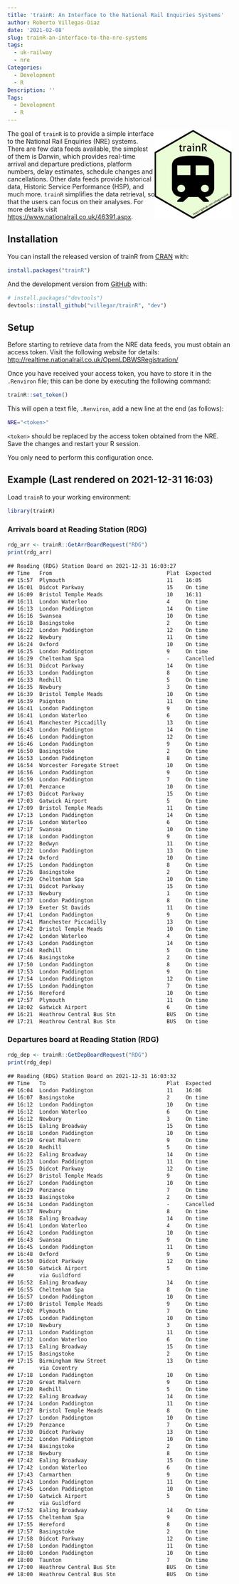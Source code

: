 ```yaml
---
title: 'trainR: An Interface to the National Rail Enquiries Systems'
author: Roberto Villegas-Diaz
date: '2021-02-08'
slug: trainR-an-interface-to-the-nre-systems
tags:
  - uk-railway
  - nre
Categories:
  - Development
  - R
Description: ''
Tags:
  - Development
  - R
---
```


<img src="https://raw.githubusercontent.com/villegar/trainR/main/inst/images/logo.png" alt="logo" align="right" height=200px/>

The goal of `trainR` is to provide a simple interface to the 
National Rail Enquiries (NRE) systems. There are few data feeds 
available, the simplest of them is Darwin, which provides real-time 
arrival and departure predictions, platform numbers, delay estimates, 
schedule changes and cancellations. Other data feeds provide historical 
data, Historic Service Performance (HSP), and much more. `trainR` 
simplifies the data retrieval, so that the users can focus on their 
analyses. For more details visit 
https://www.nationalrail.co.uk/46391.aspx.

## Installation

You can install the released version of trainR from [CRAN](https://CRAN.R-project.org) with:

``` r
install.packages("trainR")
```

And the development version from [GitHub](https://github.com/) with:

``` r
# install.packages("devtools")
devtools::install_github("villegar/trainR", "dev")
```

## Setup
Before starting to retrieve data from the NRE data feeds, you must obtain an access token. 
Visit the following website for details: http://realtime.nationalrail.co.uk/OpenLDBWSRegistration/

Once you have received your access token, you have to store it in the `.Renviron` file; this can be 
done by executing the following command:


```r
trainR::set_token()
```

This will open a text file, `.Renviron`, add a new line at the end (as follows):

```bash
NRE="<token>"
```

`<token>` should be replaced by the access token obtained from the NRE. Save the changes and restart 
your R session.

You only need to perform this configuration once.

## Example (Last rendered on 2021-12-31 16:03)

Load `trainR` to your working environment:

```r
library(trainR)
```

### Arrivals board at Reading Station (RDG)


```r
rdg_arr <- trainR::GetArrBoardRequest("RDG")
print(rdg_arr)
```

```
## Reading (RDG) Station Board on 2021-12-31 16:03:27
## Time   From                                    Plat  Expected
## 15:57  Plymouth                                11    16:05
## 16:01  Didcot Parkway                          15    On time
## 16:09  Bristol Temple Meads                    10    16:11
## 16:11  London Waterloo                         4     On time
## 16:13  London Paddington                       14    On time
## 16:16  Swansea                                 10    On time
## 16:18  Basingstoke                             2     On time
## 16:22  London Paddington                       12    On time
## 16:22  Newbury                                 11    On time
## 16:24  Oxford                                  10    On time
## 16:25  London Paddington                       9     On time
## 16:29  Cheltenham Spa                          -     Cancelled
## 16:31  Didcot Parkway                          14    On time
## 16:33  London Paddington                       8     On time
## 16:33  Redhill                                 5     On time
## 16:35  Newbury                                 3     On time
## 16:39  Bristol Temple Meads                    10    On time
## 16:39  Paignton                                11    On time
## 16:41  London Paddington                       9     On time
## 16:41  London Waterloo                         6     On time
## 16:41  Manchester Piccadilly                   13    On time
## 16:43  London Paddington                       14    On time
## 16:46  London Paddington                       12    On time
## 16:46  London Paddington                       9     On time
## 16:50  Basingstoke                             2     On time
## 16:53  London Paddington                       8     On time
## 16:54  Worcester Foregate Street               10    On time
## 16:56  London Paddington                       9     On time
## 16:59  London Paddington                       7     On time
## 17:01  Penzance                                10    On time
## 17:03  Didcot Parkway                          15    On time
## 17:03  Gatwick Airport                         5     On time
## 17:09  Bristol Temple Meads                    11    On time
## 17:13  London Paddington                       14    On time
## 17:16  London Waterloo                         6     On time
## 17:17  Swansea                                 10    On time
## 17:18  London Paddington                       9     On time
## 17:22  Bedwyn                                  11    On time
## 17:22  London Paddington                       13    On time
## 17:24  Oxford                                  10    On time
## 17:25  London Paddington                       8     On time
## 17:26  Basingstoke                             2     On time
## 17:29  Cheltenham Spa                          10    On time
## 17:31  Didcot Parkway                          15    On time
## 17:33  Newbury                                 1     On time
## 17:37  London Paddington                       8     On time
## 17:39  Exeter St Davids                        11    On time
## 17:41  London Paddington                       9     On time
## 17:41  Manchester Piccadilly                   13    On time
## 17:42  Bristol Temple Meads                    10    On time
## 17:42  London Waterloo                         4     On time
## 17:43  London Paddington                       14    On time
## 17:44  Redhill                                 5     On time
## 17:46  Basingstoke                             2     On time
## 17:50  London Paddington                       8     On time
## 17:53  London Paddington                       9     On time
## 17:54  London Paddington                       12    On time
## 17:55  London Paddington                       7     On time
## 17:56  Hereford                                10    On time
## 17:57  Plymouth                                11    On time
## 18:02  Gatwick Airport                         6     On time
## 16:21  Heathrow Central Bus Stn                BUS   On time
## 17:21  Heathrow Central Bus Stn                BUS   On time
```

### Departures board at Reading Station (RDG)


```r
rdg_dep <- trainR::GetDepBoardRequest("RDG")
print(rdg_dep)
```

```
## Reading (RDG) Station Board on 2021-12-31 16:03:32
## Time   To                                      Plat  Expected
## 16:04  London Paddington                       11    16:06
## 16:07  Basingstoke                             2     On time
## 16:12  London Paddington                       10    On time
## 16:12  London Waterloo                         6     On time
## 16:12  Newbury                                 3     On time
## 16:15  Ealing Broadway                         15    On time
## 16:18  London Paddington                       10    On time
## 16:19  Great Malvern                           9     On time
## 16:20  Redhill                                 5     On time
## 16:22  Ealing Broadway                         14    On time
## 16:23  London Paddington                       11    On time
## 16:25  Didcot Parkway                          12    On time
## 16:27  Bristol Temple Meads                    9     On time
## 16:27  London Paddington                       10    On time
## 16:29  Penzance                                7     On time
## 16:33  Basingstoke                             2     On time
## 16:34  London Paddington                       -     Cancelled
## 16:37  Newbury                                 8     On time
## 16:38  Ealing Broadway                         14    On time
## 16:41  London Waterloo                         4     On time
## 16:42  London Paddington                       10    On time
## 16:43  Swansea                                 9     On time
## 16:45  London Paddington                       11    On time
## 16:48  Oxford                                  9     On time
## 16:50  Didcot Parkway                          12    On time
## 16:50  Gatwick Airport                         5     On time
##        via Guildford                           
## 16:52  Ealing Broadway                         14    On time
## 16:55  Cheltenham Spa                          8     On time
## 16:57  London Paddington                       10    On time
## 17:00  Bristol Temple Meads                    9     On time
## 17:02  Plymouth                                7     On time
## 17:05  London Paddington                       10    On time
## 17:10  Newbury                                 3     On time
## 17:11  London Paddington                       11    On time
## 17:12  London Waterloo                         6     On time
## 17:13  Ealing Broadway                         15    On time
## 17:15  Basingstoke                             2     On time
## 17:15  Birmingham New Street                   13    On time
##        via Coventry                            
## 17:18  London Paddington                       10    On time
## 17:20  Great Malvern                           9     On time
## 17:20  Redhill                                 5     On time
## 17:22  Ealing Broadway                         14    On time
## 17:24  London Paddington                       11    On time
## 17:27  Bristol Temple Meads                    8     On time
## 17:27  London Paddington                       10    On time
## 17:29  Penzance                                7     On time
## 17:30  Didcot Parkway                          13    On time
## 17:32  London Paddington                       10    On time
## 17:34  Basingstoke                             2     On time
## 17:38  Newbury                                 8     On time
## 17:42  Ealing Broadway                         15    On time
## 17:42  London Waterloo                         6     On time
## 17:43  Carmarthen                              9     On time
## 17:43  London Paddington                       11    On time
## 17:45  London Paddington                       10    On time
## 17:50  Gatwick Airport                         5     On time
##        via Guildford                           
## 17:52  Ealing Broadway                         14    On time
## 17:55  Cheltenham Spa                          9     On time
## 17:55  Hereford                                8     On time
## 17:57  Basingstoke                             2     On time
## 17:58  Didcot Parkway                          12    On time
## 17:58  London Paddington                       11    On time
## 18:00  London Paddington                       10    On time
## 18:00  Taunton                                 7     On time
## 17:00  Heathrow Central Bus Stn                BUS   On time
## 18:00  Heathrow Central Bus Stn                BUS   On time
```
